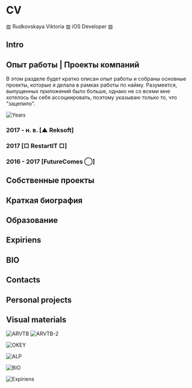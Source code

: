 # CV 
▥ Rudkovskaya Viktoria ▥ iOS Developer ▥

## Intro

## Опыт работы | Проекты компаний
В этом разделе будет кратко описан опыт работы и собраны основные проекты, которые я делала в рамках работы по найму. Разумеется, выпущенных приложений было больше, однако не со всеми мне хотелось бы себя ассоциировать, поэтому указываю только то, что "зацепило". 

![Years](https://github.com/VikRudkovskaya/CV/raw/master/Screens/exp-years.png)

### 2017 - н. в. [▲ Reksoft]

### 2017 [□ RestartIT □]

### 2016 - 2017 [FutureComes ◯]

## Собственные проекты

## Краткая биография

## Образование

## Expiriens

## BIO

## Contacts

## Personal projects

## Visual materials
![ARVTB](https://github.com/VikRudkovskaya/CV/raw/master/Screens/Exp-ARVTB-v4.png)
![ARVTB-2](https://github.com/VikRudkovskaya/CV/raw/master/Screens/Exp-ARVTB-2-v1-min.png)

![OKEY](https://github.com/VikRudkovskaya/CV/raw/master/Screens/Exp-Okey-v3.png)

![ALP](https://github.com/VikRudkovskaya/CV/raw/master/Screens/Exp-AbstractLoyaltyProgramm-v4.png)

![BIO](https://github.com/VikRudkovskaya/CV/raw/master/Screens/BIO-v5.png)

![Expiriens](https://github.com/VikRudkovskaya/CV/raw/master/Screens/Exp-Maket-v2.png)


